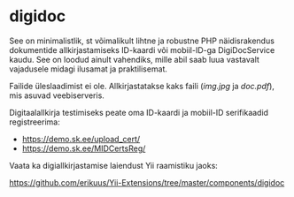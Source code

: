 # digidoc

See on minimalistlik, st võimalikult lihtne ja robustne PHP näidisrakendus dokumentide allkirjastamiseks ID-kaardi või mobiil-ID-ga
DigiDocService kaudu. See on loodud ainult vahendiks, mille abil saab luua vastavalt vajadusele midagi ilusamat ja praktilisemat.

Failide üleslaadimist ei ole. Allkirjastatakse kaks faili (_img.jpg_ ja _doc.pdf_), mis asuvad veebiserveris. 

Digitaalallkirja testimiseks peate oma ID-kaardi ja mobiil-ID serifikaadid registreerima: 
- https://demo.sk.ee/upload_cert/
- https://demo.sk.ee/MIDCertsReg/

Vaata ka digiallkirjastamise laiendust Yii raamistiku jaoks:

https://github.com/erikuus/Yii-Extensions/tree/master/components/digidoc
